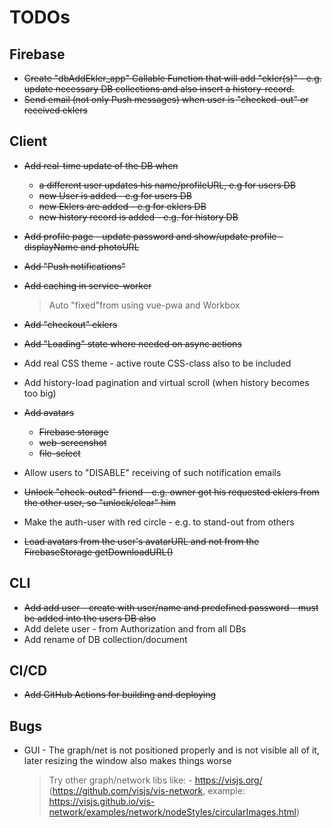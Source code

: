 # TODOs

## Firebase

- ~~Create "dbAddEkler_app" Callable Function that will add "ekler(s)" - e.g. update necessary DB collections and also insert a history-record.~~
- ~~Send email (not only Push messages) when user is "checked-out" or received eklers~~

## Client

- ~~Add real-time update of the DB when~~
    - ~~a different user updates his name/profileURL, e.g for users DB~~
    - ~~new User is added - e.g for users DB~~
    - ~~new Eklers are added - e.g for eklers DB~~
    - ~~new history record is added - e.g. for history DB~~
- ~~Add profile page - update password and show/update profile - displayName and photoURL~~
- ~~Add "Push notifications"~~
- ~~Add caching in service-worker~~
    > Auto "fixed"from using vue-pwa and Workbox
- ~~Add "checkout" eklers~~
- ~~Add "Loading" state where needed on async actions~~
- Add real CSS theme - active route CSS-class also to be included
- Add history-load pagination and virtual scroll (when history becomes too big)
- ~~Add avatars~~
    - ~~Firebase storage~~
    - ~~web-screenshot~~
    - ~~file-select~~

- Allow users to "DISABLE" receiving of such notification emails
- ~~Unlock "check-outed" friend - e.g. owner got his requested eklers from the other user, so "unlock/clear" him~~
- Make the auth-user with red circle  - e.g. to stand-out from others
- ~~Load avatars from the user's avatarURL and not from the FirebaseStorage getDownloadURL()~~

## CLI

- ~~Add add user - create with user/name and predefined password - must be added into the users DB also~~
- Add delete user - from Authorization and from all DBs
- Add rename of DB collection/document

## CI/CD

- ~~Add GitHub Actions for building and deploying~~

## Bugs

- GUI - The graph/net is not positioned properly and is not visible all of it,
        later resizing the window also makes things worse
    > Try other graph/network libs like:
       - https://visjs.org/ (https://github.com/visjs/vis-network, example: https://visjs.github.io/vis-network/examples/network/nodeStyles/circularImages.html)